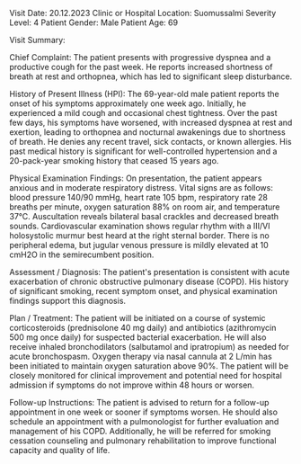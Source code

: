 Visit Date: 20.12.2023
Clinic or Hospital Location: Suomussalmi
Severity Level: 4
Patient Gender: Male
Patient Age: 69

Visit Summary:

Chief Complaint: The patient presents with progressive dyspnea and a productive cough for the past week. He reports increased shortness of breath at rest and orthopnea, which has led to significant sleep disturbance.

History of Present Illness (HPI): The 69-year-old male patient reports the onset of his symptoms approximately one week ago. Initially, he experienced a mild cough and occasional chest tightness. Over the past few days, his symptoms have worsened, with increased dyspnea at rest and exertion, leading to orthopnea and nocturnal awakenings due to shortness of breath. He denies any recent travel, sick contacts, or known allergies. His past medical history is significant for well-controlled hypertension and a 20-pack-year smoking history that ceased 15 years ago.

Physical Examination Findings: On presentation, the patient appears anxious and in moderate respiratory distress. Vital signs are as follows: blood pressure 140/90 mmHg, heart rate 105 bpm, respiratory rate 28 breaths per minute, oxygen saturation 88% on room air, and temperature 37°C. Auscultation reveals bilateral basal crackles and decreased breath sounds. Cardiovascular examination shows regular rhythm with a III/VI holosystolic murmur best heard at the right sternal border. There is no peripheral edema, but jugular venous pressure is mildly elevated at 10 cmH2O in the semirecumbent position.

Assessment / Diagnosis: The patient's presentation is consistent with acute exacerbation of chronic obstructive pulmonary disease (COPD). His history of significant smoking, recent symptom onset, and physical examination findings support this diagnosis.

Plan / Treatment: The patient will be initiated on a course of systemic corticosteroids (prednisolone 40 mg daily) and antibiotics (azithromycin 500 mg once daily) for suspected bacterial exacerbation. He will also receive inhaled bronchodilators (salbutamol and ipratropium) as needed for acute bronchospasm. Oxygen therapy via nasal cannula at 2 L/min has been initiated to maintain oxygen saturation above 90%. The patient will be closely monitored for clinical improvement and potential need for hospital admission if symptoms do not improve within 48 hours or worsen.

Follow-up Instructions: The patient is advised to return for a follow-up appointment in one week or sooner if symptoms worsen. He should also schedule an appointment with a pulmonologist for further evaluation and management of his COPD. Additionally, he will be referred for smoking cessation counseling and pulmonary rehabilitation to improve functional capacity and quality of life.